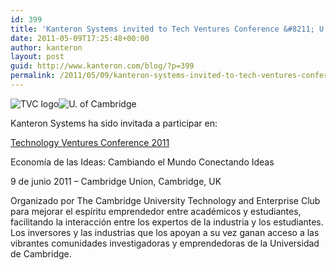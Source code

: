 ```yaml
---
id: 399
title: 'Kanteron Systems invited to Tech Ventures Conference &#8211; U. of Cambridge'
date: 2011-05-09T17:25:48+00:00
author: kanteron
layout: post
guid: http://www.kanteron.com/blog/?p=399
permalink: /2011/05/09/kanteron-systems-invited-to-tech-ventures-conference-u-of-cambridge/
---
```

<img class="aligncenter" src="http://tvc2011.cutec.org/wp-content/uploads/TVC-logo-2011-transparent-300x118.png" alt="TVC logo" /><img class="aligncenter" src="http://www.britishcouncil.org/singapore-126x49-logo-university-of-cambridge" alt="U. of Cambridge" />

Kanteron Systems ha sido invitada a participar en:
  
[Technology Ventures Conference 2011](http://tvc2011.cutec.org/)
  
Economía de las Ideas: Cambiando el Mundo Conectando Ideas
  
9 de junio 2011 &#8211; Cambridge Union, Cambridge, UK
  
Organizado por The Cambridge University Technology and Enterprise Club para mejorar el espíritu emprendedor entre académicos y estudiantes, facilitando la interacción entre los expertos de la industria y los estudiantes. Los inversores y las industrias que los apoyan a su vez ganan acceso a las vibrantes comunidades investigadoras y emprendedoras de la Universidad de Cambridge.